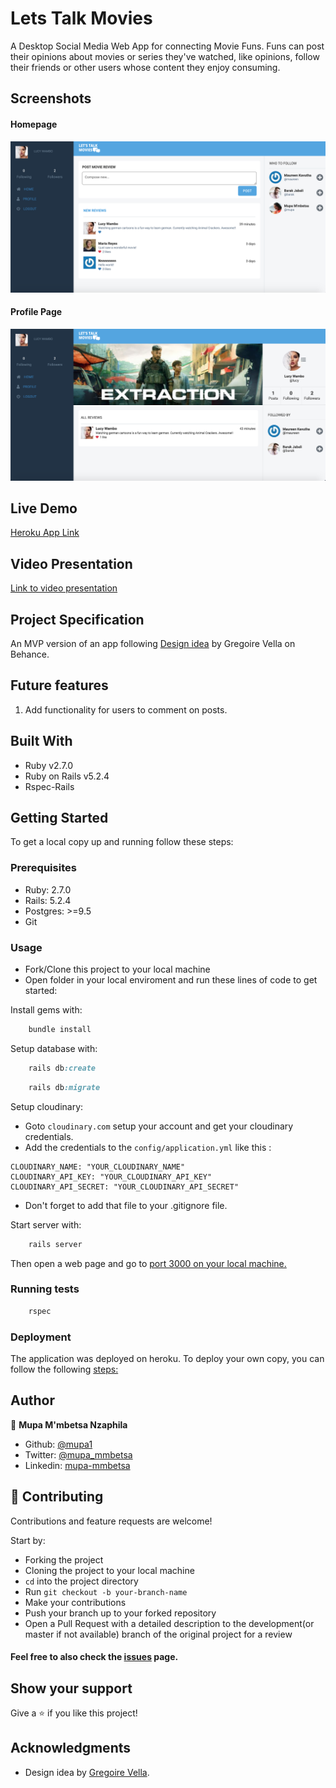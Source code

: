 # Lets Talk Movies

A Desktop Social Media Web App for connecting Movie Funs. Funs can post their opinions about movies or series they've watched, like opinions, follow their friends or other users whose content they enjoy consuming.

## Screenshots
#### Homepage
![screenshot](images/homepage.png)

#### Profile Page
![screenshot](images/profile_page.png)

## Live Demo

[Heroku App Link](https://lets-talk-movies.herokuapp.com/)

## Video Presentation

[Link to video presentation]()

## Project Specification

An MVP version of an app following [Design idea](https://www.behance.net/gallery/14286087/Twitter-Redesign-of-UI-details) by Gregoire Vella on Behance.

## Future features
 
1. Add functionality for users to comment on posts.

## Built With

- Ruby v2.7.0
- Ruby on Rails v5.2.4
- Rspec-Rails

## Getting Started

To get a local copy up and running follow these steps:

### Prerequisites

- Ruby: 2.7.0
- Rails: 5.2.4
- Postgres: >=9.5
- Git

### Usage

- Fork/Clone this project to your local machine
- Open folder in your local enviroment and run these lines of code to get started:

Install gems with:

```Ruby
    bundle install
```

Setup database with:
```Ruby
    rails db:create
```

```Ruby
    rails db:migrate
```

Setup cloudinary:

- Goto `cloudinary.com` setup your account and get your cloudinary credentials.
- Add the credentials to the `config/application.yml` like this :
```
CLOUDINARY_NAME: "YOUR_CLOUDINARY_NAME"
CLOUDINARY_API_KEY: "YOUR_CLOUDINARY_API_KEY"
CLOUDINARY_API_SECRET: "YOUR_CLOUDINARY_API_SECRET"
```
- Don't forget to add that file to your .gitignore file.

Start server with:

```Ruby
    rails server
```

Then open a web page and go to [port 3000 on your local machine.](http://localhost:3000)

### Running tests

```Ruby
    rspec
```

### Deployment

The application was deployed on heroku.
To deploy your own copy, you can follow the following [steps:](https://devcenter.heroku.com/articles/git)

## Author

👤 **Mupa M'mbetsa Nzaphila**

- Github: [@mupa1](https://github.com/Mupa1)
- Twitter: [@mupa_mmbetsa](https://twitter.com/mupa_mmbetsa)
- Linkedin: [mupa-mmbetsa](https://www.linkedin.com/in/mupa-mmbetsa)

## 🤝 Contributing

Contributions and feature requests are welcome!

Start by:

- Forking the project
- Cloning the project to your local machine
- `cd` into the project directory
- Run `git checkout -b your-branch-name`
- Make your contributions
- Push your branch up to your forked repository
- Open a Pull Request with a detailed description to the development(or master if not available) branch of the original project for a review

#### Feel free to also check the [issues](https://github.com/Mupa1/Lets-Talk-Movies/issues) page.

## Show your support

Give a ⭐️ if you like this project!

## Acknowledgments

- Design idea by [Gregoire Vella](https://www.behance.net/gregoirevella).
